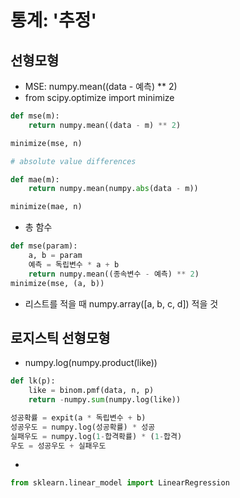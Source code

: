 # 통계: '추정'

## 선형모형
* MSE: numpy.mean((data - 예측) ** 2)
* from scipy.optimize import minimize
```py
def mse(m):
    return numpy.mean((data - m) ** 2)

minimize(mse, n)

# absolute value differences

def mae(m):
    return numpy.mean(numpy.abs(data - m))

minimize(mae, n)
```
* 총 함수
```py
def mse(param):
    a, b = param
    예측 = 독립변수 * a + b
    return numpy.mean((종속변수 - 예측) ** 2)
minimize(mse, (a, b))
```
* 리스트를 적을 때 numpy.array([a, b, c, d]) 적을 것

## 로지스틱 선형모형
* numpy.log(numpy.product(like))
```py
def lk(p):
    like = binom.pmf(data, n, p)
    return -numpy.sum(numpy.log(like))

성공확률 = expit(a * 독립변수 + b)
성공우도 = numpy.log(성공확률) * 성공
실패우도 = numpy.log(1-합격확률) * (1-합격)
우도 = 성공우도 + 실패우도
```
* 
```py 
from sklearn.linear_model import LinearRegression
```